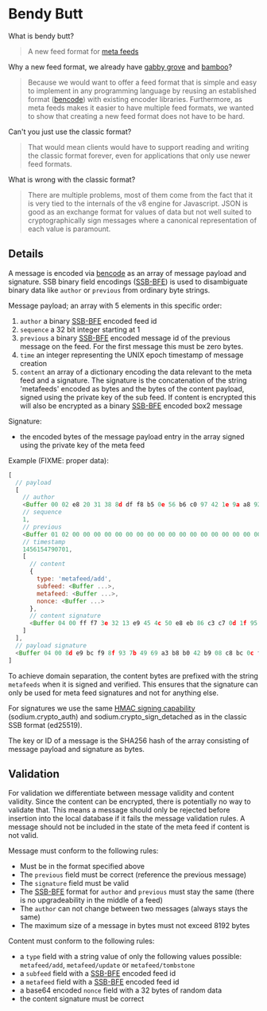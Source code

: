 # Bendy Butt

What is bendy butt?

> A new feed format for [meta feeds]

Why a new feed format, we already have [gabby grove] and [bamboo]?

> Because we would want to offer a feed format that is simple and easy
> to implement in any programming language by reusing an established
> format ([bencode]) with existing encoder libraries.  Furthermore, as
> meta feeds makes it easier to have multiple feed formats, we wanted
> to show that creating a new feed format does not have to be hard.

Can't you just use the classic format?

> That would mean clients would have to support reading and writing
> the classic format forever, even for applications that only use
> newer feed formats.

What is wrong with the classic format?

> There are multiple problems, most of them come from the fact that it
> is very tied to the internals of the v8 engine for Javascript. JSON
> is good as an exchange format for values of data but not well suited
> to cryptographically sign messages where a canonical representation
> of each value is paramount.

## Details

A message is encoded via [bencode] as an array of message payload and
signature.  SSB binary field encodings ([SSB-BFE]) is used to
disambiguate binary data like `author` or `previous` from ordinary
byte strings.

Message payload; an array with 5 elements in this specific order:

1) `author` a binary [SSB-BFE] encoded feed id
2) `sequence` a 32 bit integer starting at 1
3) `previous` a binary [SSB-BFE] encoded message id of the previous message
  on the feed. For the first message this must be zero bytes.
4) `time` an integer representing the UNIX epoch timestamp of message
  creation
5) `content` an array of a dictionary encoding the data relevant to the
  meta feed and a signature. The signature is the concatenation of the
  string 'metafeeds' encoded as bytes and the bytes of the content
  payload, signed using the private key of the sub feed. If content is
  encrypted this will also be encrypted as a binary [SSB-BFE] encoded
  box2 message

Signature:

- the encoded bytes of the message payload entry in the array signed
  using the private key of the meta feed

Example (FIXME: proper data):

```js
[
  // payload
  [
    // author
    <Buffer 00 02 e8 20 31 38 8d df f8 b5 0e 56 b6 c0 97 42 1e 9a a8 92 ec 04 e9 42 fa fd 31 dc 3d 2c 2e 3e 52 fd>,
    // sequence
    1,
    // previous
    <Buffer 01 02 00 00 00 00 00 00 00 00 00 00 00 00 00 00 00 00 00 00 00 00 00 00 00 00 00 00 00 00 00 00 00 00>,
    // timestamp
    1456154790701,
    [
      // content
      { 
        type: 'metafeed/add', 
        subfeed: <Buffer ...>, 
        metafeed: <Buffer ...>, 
        nonce: <Buffer ...>
      },
      // content signature
      <Buffer 04 00 ff f7 3e 32 13 e9 45 4c 50 e8 eb 86 c3 c7 0d 1f 95 dd d2 29 95 41 c5 3b fa 50 8c 8b a3 f1 3a 6f ce 33 9d ba 61 70 12 b5 83 99 4f 75 8c 60 a3 fa ... 16 more bytes> 
    ]
  ],
  // payload signature
  <Buffer 04 00 8d e9 bc f9 8f 93 7b 49 69 a3 b8 b0 42 b9 08 c8 bc 0c f3 2d 43 50 08 84 20 14 06 e7 06 bc 21 f0 ff 29 a1 fc f9 55 25 9f c1 ac e0 90 17 f1 33 6a ... 16 more bytes> 
]
```

To achieve domain separation, the content bytes are prefixed with the
string `metafeeds` when it is signed and verified.  This ensures that
the signature can only be used for meta feed signatures and not for
anything else.

For signatures we use the same [HMAC signing capability]
(sodium.crypto_auth) and sodium.crypto_sign_detached as in the classic
SSB format (ed25519).

The key or ID of a message is the SHA256 hash of the array consisting
of message payload and signature as bytes.

## Validation

For validation we differentiate between message validity and content
validity. Since the content can be encrypted, there is potentially no
way to validate that. This means a message should only be rejected
before insertion into the local database if it fails the message
validation rules. A message should not be included in the state of the
meta feed if content is not valid.

Message must conform to the following rules:

 - Must be in the format specified above
 - The `previous` field must be correct (reference the previous message)
 - The `signature` field must be valid
 - The [SSB-BFE] format for `author` and `previous` must stay the same
(there is no upgradeability in the middle of a feed)
 - The `author` can not change between two messages (always stays the same)
 - The maximum size of a message in bytes must not exceed 8192 bytes

Content must conform to the following rules:

 - a `type` field with a string value of only the following values
   possible: `metafeed/add`, `metafeed/update` or `metafeed/tombstone`
 - a `subfeed` field with a [SSB-BFE] encoded feed id
 - a `metafeed` field with a [SSB-BFE] encoded feed id
 - a base64 encoded `nonce` field with a 32 bytes of random data
 - the content signature must be correct


[SSB]: https://github.com/ssbc/
[gabby grove]: https://github.com/ssbc/ssb-spec-drafts/tree/master/drafts/draft-ssb-core-gabbygrove/00
[bamboo]: https://github.com/AljoschaMeyer/bamboo
[meta feeds]: https://github.com/ssb-ngi-pointer/ssb-meta-feed-spec
[SSB-BFE]: https://github.com/ssb-ngi-pointer/ssb-binary-field-encodings
[HMAC signing capability]: https://github.com/ssb-js/ssb-keys#signobjkeys-hmac_key-obj
[bencode]: https://en.wikipedia.org/wiki/Bencode

